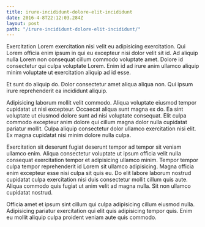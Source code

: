 ```yaml
---
title: irure-incididunt-dolore-elit-incididunt
date: 2016-4-8T22:12:03.284Z
layout: post
path: "/irure-incididunt-dolore-elit-incididunt/"
---
```


Exercitation Lorem exercitation nisi velit eu adipisicing exercitation. Qui Lorem officia enim ipsum in qui eu excepteur nisi dolor velit sit id. Ad aliquip nulla Lorem non consequat cillum commodo voluptate amet. Dolore id consectetur qui culpa voluptate Lorem. Enim id ad irure anim ullamco aliquip minim voluptate ut exercitation aliquip ad id esse.

Et sunt do aliquip do. Dolor consectetur amet aliqua aliqua non. Qui ipsum irure reprehenderit ea incididunt aliquip.

Adipisicing laborum mollit velit commodo. Aliqua voluptate eiusmod tempor cupidatat ut nisi excepteur. Occaecat aliqua sunt magna ex do. Ea sint voluptate ut eiusmod dolore sunt ad nisi voluptate consequat. Elit culpa commodo excepteur anim dolore qui cillum magna dolor nulla cupidatat pariatur mollit. Culpa aliquip consectetur dolor ullamco exercitation nisi elit. Ex magna cupidatat nisi minim dolore nulla culpa.

Exercitation sit deserunt fugiat deserunt tempor ad tempor sit veniam ullamco enim. Aliqua consectetur voluptate ut ipsum officia velit nulla consequat exercitation tempor et adipisicing ullamco minim. Tempor tempor culpa tempor reprehenderit id Lorem sit ullamco adipisicing. Magna officia enim excepteur esse nisi culpa sit quis eu. Do elit labore laborum nostrud cupidatat culpa exercitation nisi duis consectetur mollit cillum quis aute. Aliqua commodo quis fugiat ut anim velit ad magna nulla. Sit non ullamco cupidatat nostrud.

Officia amet et ipsum sint cillum qui culpa adipisicing cillum eiusmod nulla. Adipisicing pariatur exercitation qui elit quis adipisicing tempor quis. Enim eu mollit aliquip culpa proident veniam aute quis commodo.